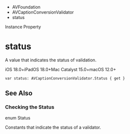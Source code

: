 

- AVFoundation
- AVCaptionConversionValidator
-  status 

Instance Property

# status

A value that indicates the status of validation.

iOS 18.0+iPadOS 18.0+Mac Catalyst 15.0+macOS 12.0+

``` source
var status: AVCaptionConversionValidator.Status { get }
```

## See Also

### Checking the Status

enum Status

Constants that indicate the status of a validator.


